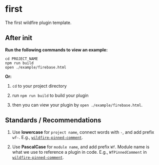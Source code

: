 # first
The first wildfire plugin template.

## After init

**Run the following commands to view an example:**

```
cd PROJECT_NAME
npm run build
open ./example/firebase.html
```

**Or:**

1. `cd` to your project directory

2. run `npm run build` to build your plugin

3. then you can view your plugin by `open ./example/firebase.html`.

## Standards / Recommendations

1. Use **lowercase** for `project name`, connect words with `-`, and add prefix `wf-`. E.g., [`wildfire-pinned-comment`](https://github.com/cheng-kang/wildfire-pinned-comment).

2. Use **PascalCase** for `module name`, and add prefix `Wf`. Module name is what we use to reference a plugin in code. E.g., `WfPinnedComment` in [`wildfire-pinned-comment`](https://github.com/cheng-kang/wildfire-pinned-comment).
